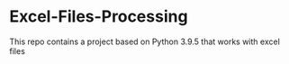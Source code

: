 # Excel-Files-Processing
This repo contains a project based on Python 3.9.5 that works with excel files

